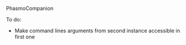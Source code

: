 PhasmoCompanion

To do:
* Make command lines arguments from second instance accessible in first one
